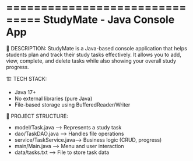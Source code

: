 ===============================
StudyMate - Java Console App
===============================

📌 DESCRIPTION:
StudyMate is a Java-based console application that helps students plan and track their study tasks effectively.
It allows you to add, view, complete, and delete tasks while also showing your overall study progress.

🏗️ TECH STACK:
- Java 17+
- No external libraries (pure Java)
- File-based storage using BufferedReader/Writer

📁 PROJECT STRUCTURE:
- model/Task.java         --> Represents a study task
- dao/TaskDAO.java        --> Handles file operations
- service/TaskService.java--> Business logic (CRUD, progress)
- main/Main.java          --> Menu and user interaction
- data/tasks.txt          --> File to store task data
